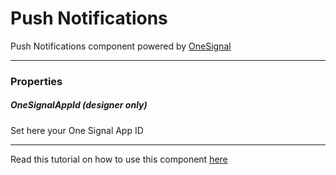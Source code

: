 # Push Notifications

Push Notifications component powered by [OneSignal](https://onesignal.com)

---

### Properties

##### OneSignalAppId (designer only)

Set here your One Signal App ID

---

Read this tutorial on how to use this component [here](https://community.makeroid.io/t/how-to-send-notifications-using-push-notification-component/180?u=pavi2410)

